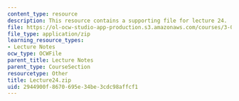 ```yaml
---
content_type: resource
description: This resource contains a supporting file for lecture 24.
file: https://ol-ocw-studio-app-production.s3.amazonaws.com/courses/3-016-mathematics-for-materials-scientists-and-engineers-fall-2005/2944900f8670695e34be3cdc98affcf1_Lecture24.zip
file_type: application/zip
learning_resource_types:
- Lecture Notes
ocw_type: OCWFile
parent_title: Lecture Notes
parent_type: CourseSection
resourcetype: Other
title: Lecture24.zip
uid: 2944900f-8670-695e-34be-3cdc98affcf1
---
```

